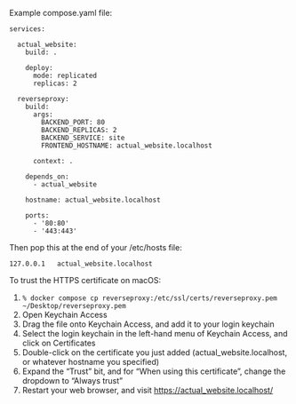 Example compose.yaml file:

```
services:

  actual_website:
    build: .

    deploy:
      mode: replicated
      replicas: 2

  reverseproxy:
    build:
      args:
        BACKEND_PORT: 80
        BACKEND_REPLICAS: 2
        BACKEND_SERVICE: site
        FRONTEND_HOSTNAME: actual_website.localhost

      context: .

    depends_on:
      - actual_website

    hostname: actual_website.localhost

    ports:
      - '80:80'
      - '443:443'
```

Then pop this at the end of your /etc/hosts file:

```
127.0.0.1	actual_website.localhost
```

To trust the HTTPS certificate on macOS:

1. `% docker compose cp reverseproxy:/etc/ssl/certs/reverseproxy.pem ~/Desktop/reverseproxy.pem`
2. Open Keychain Access
3. Drag the file onto Keychain Access, and add it to your login keychain
4. Select the login keychain in the left-hand menu of Keychain Access, and click on Certificates
5. Double-click on the certificate you just added (actual_website.localhost, or whatever hostname you specified)
6. Expand the “Trust” bit, and for “When using this certificate”, change the dropdown to “Always trust”
7. Restart your web browser, and visit https://actual_website.localhost/
